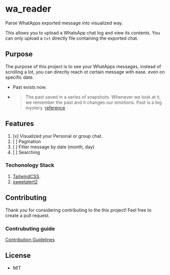 
# wa_reader
Parse WhatApps exported message into visualized way.

This allows you to upload a WhatsApp chat log and view its contents. You can only upload a `txt` directly  file containing the exported chat.

## Purpose
The purpose of this project is to see your WhatApps messages, instead of scrolling a lot, you can directly reach ot certain message with ease. even on specific date.
- Past exists now.
- > The past saved in a series of snapshots. Whenever we look at it, we remember the past and it changes our emotions. Past is a big mystery. [reference](https://www.lablnet.com/quotes)

 
## Features
1. [x] Visualized your Personal or group chat.
2. [ ] Pagination
3. [ ] Filter message by date (month, day)
4. [ ] Searching

### Techonology Stack
1. [TailwindCSS](https://tailwindcss.com/).
2. [sweetalert2](https://sweetalert2.github.io/)


## Contributing

Thank you for considering contributing to the this project! Feel free to create a pull request.

###  Contrubuting guide

[Contribution Guidelines](https://github.com/lablnet/wa_reader/blob/main/CONTRIBUTING.md)

## License
- MIT
